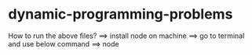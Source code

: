 # dynamic-programming-problems


How to run the above files?
==> install node on machine
 ==> go to terminal and use below command
    ==> node <FILENAME>
